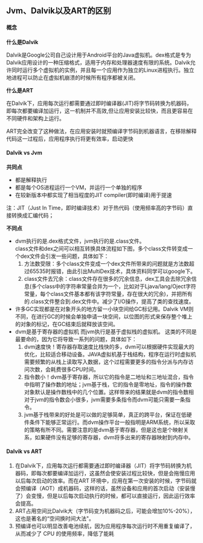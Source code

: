 ## Jvm、Dalvik以及ART的区别

#### 概念
**什么是Dalvik**
<p>Dalvik是Google公司自己设计用于Android平台的Java虚拟机。dex格式是专为Dalvik应用设计的一种压缩格式，适用于内存和处理器速度有限的系统。Dalvik允许同时运行多个虚拟机的实例，并且每一个应用作为独立的Linux进程执行。独立地进程可以防止在虚拟机崩溃的时候所有程序都被关闭。</p>

**什么是ART**
<p>在Dalvik下，应用每次运行都需要通过即时编译器(JIT)将字节码转换为机器码，即每次都要编译加运行，这一机制并不高效,但让应用安装比较快，而且更容易在不同硬件和架构上运行。</p>
<p>ART完全改变了这种做法，在应用安装时就预编译字节码到机器语言，在移除解释代码这一过程后，应用程序执行将更有效率，启动更快</p>


#### Dalvik vs Jvm
**共同点**<br/>
* 都是解释执行
* 都是每个OS进程运行一个VM，并运行一个单独的程序
* 在较新版本中都实现了相当程度的JIT compiler(即时编译)用于提速

注：JIT（Just In Time，即时编译技术）对于热代码（使用频率高的字节码）直接转换成汇编代码；

**不同点**<br/>
* dvm执行的是.dex格式文件，jvm执行的是.class文件。<br/>
class文件和dex之间可以相互转换具体流程如下图，多个class文件转变成一个dex文件会引发一些问题，具体如下：
  1. 方法数受限：多个class文件变成一个dex文件所带来的问题就是方法数超过65535时报错，由此引出MultiDex技术，具体资料同学可以google下。
  2. class文件去冗余：class文件存在很多的冗余信息，dex工具会去除冗余信息(多个class中的字符串常量合并为一个，比如对于Ljava/lang/Oject字符常量，每个class文件基本都有该字符常量，存在很大的冗余)，并把所有的.class文件整合到.dex文件中。减少了I/O操作，提高了类的查找速度。
* 许多GC实现都是在对象开头的地方留一小块空间给GC标记用。Dalvik VM则不同，在进行GC的时候会单独申请一块空间，以位图的形式来保存整个堆上的对象的标记，在GC结束后就释放该空间。
* dvm是基于寄存器的虚拟机 而jvm执行是基于虚拟栈的虚拟机。
这类的不同是最要命的，因为它将导致一系列的问题，具体如下：
  1. dvm速度快！寄存器存取速度比栈快的多，dvm可以根据硬件实现最大的优化，比较适合移动设备。JAVA虚拟机基于栈结构，程序在运行时虚拟机需要频繁的从栈上读取写入数据，这个过程需要更多的指令分派与内存访问次数，会耗费很多CPU时间。
  2. 指令数小！dvm基于寄存器，所以它的指令是二地址和三地址混合，指令中指明了操作数的地址；jvm基于栈，它的指令是零地址，指令的操作数对象默认是操作数栈中的几个位置。这样带来的结果就是dvm的指令数相对于jvm的指令数会小很多，jvm需要多条指令而dvm可能只需要一条指令。
  3. jvm基于栈带来的好处是可以做的足够简单，真正的跨平台，保证在低硬件条件下能够正常运行。而dvm操作平台一般指明是ARM系统，所以采取的策略有所不同。需要注意的是dvm基于寄存器，但是这也是个映射关系，如果硬件没有足够的寄存器，dvm将多出来的寄存器映射到内存中。

#### Dalvik vs ART
1. 在Dalvik下，应用每次运行都需要通过即时编译器（JIT）将字节码转换为机器码，即每次都要编译加运行，这虽然会使安装过程比较快，但是会拖慢应用以后每次启动的效率。而在ART 环境中，应用在第一次安装的时候，字节码就会预编译（AOT）成机器码，这样的话，虽然设备和应用的首次启动（安装慢了）会变慢，但是以后每次启动执行的时候，都可以直接运行，因此运行效率会提高。
2. ART占用空间比Dalvik大（字节码变为机器码之后，可能会增加10%-20%），这也是著名的“空间换时间大法"。
3. 预编译也可以明显改善电池续航，因为应用程序每次运行时不用重复编译了，从而减少了 CPU 的使用频率，降低了能耗
